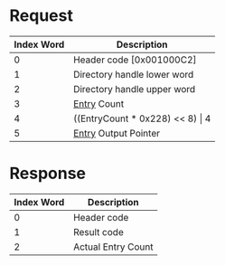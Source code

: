 # Request

| Index Word | Description                                                           |
|------------|-----------------------------------------------------------------------|
| 0          | Header code \[0x001000C2\]                                            |
| 1          | Directory handle lower word                                           |
| 2          | Directory handle upper word                                           |
| 3          | [Entry](Filesystem_services#DirectoryEntry "wikilink") Count          |
| 4          | ((EntryCount \* 0x228) \<\< 8) \| 4                                   |
| 5          | [Entry](Filesystem_services#DirectoryEntry "wikilink") Output Pointer |

# Response

| Index Word | Description        |
|------------|--------------------|
| 0          | Header code        |
| 1          | Result code        |
| 2          | Actual Entry Count |